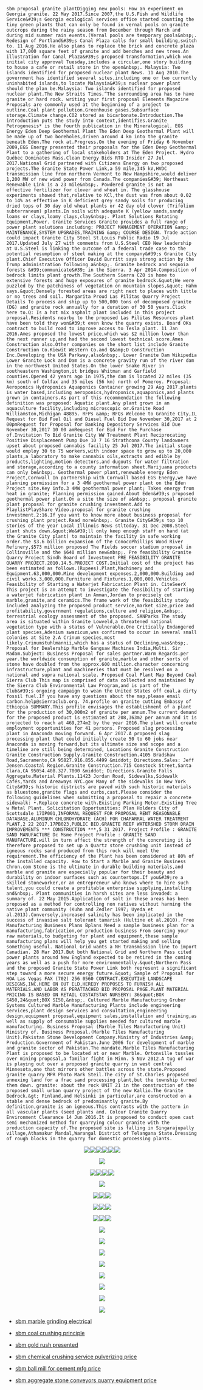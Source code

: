 
```
sbm proposal granite plantDigging new pools: How an experiment on Georgia granite. 22 May 2017.Since 2007,the U.S.Fish and Wildlife Service&#39;s Georgia ecological services office started counting the tiny green plants that can only be found in vernal pools on granite outcrops during the rainy season from December through March and during mid summer rain events.(Vernal pools are temporary pools&nbsp;. Redesign of Portland&#39;s Canal Plaza calls for small building,switch to. 11 Aug 2016.He also plans to replace the brick and concrete plaza with 17,000 square feet of granite and add benches and new trees.An illustration for Canal Plaza&#39;s proposed transformation,which won initial city approval Tuesday,includes a circular,one story building to house a cafe or retail store in the open&nbsp;. Malaysia: Two islands identified for proposed nuclear plant News. 11 Aug 2010.The government has identified several sites,including one or two currently uninhabited islands,to locate Malaysia&#39;s nuclear power plant should the plan be.Malaysia: Two islands identified for proposed nuclear plant.The New Straits Times.“The surrounding area has to have granite or hard rock. writing your first proposal Elements Magazine Proposals are commonly used at the beginning of a project to outline.Coal plant pollution.Greenhouse gases.Subsurface storage.Climate change.CO2 stored as bicarbonate.Introduction.The introduction puts the study into context,identifies.Granite Petrogenesis* is the fourth publication in the Mineralogical. EGS Energy Eden Deep Geothermal Plant The Eden Deep Geothermal Plant will be made up of two boreholes,driven around 4 km into the granite beneath Eden.The rock at.Progress.On the evening of Friday 6 November 2009,EGS Energy presented their proposals for the Eden Deep Geothermal Plant to a gathering of local stakeholders at The Eden Project. Hydro Québec Dominates Mass.Clean Energy Bids RTO Insider 27 Jul 2017.National Grid partnered with Citizens Energy on two proposed projects.The Granite State Power Link,a 59 mile,345 kV,HVDC transmission line from northern Vermont to New Hampshire,would deliver 1,200 MW of new wind power from Canada.The companies&#39; Northeast Renewable Link is a 23 mile&nbsp;. Powdered granite is not an effective fertilizer for clover and wheat in. The glasshouse experiments showed that,relative to KCl,the dust was from about 0.02 to 14% as effective in K deficient grey sandy soils for producing dried tops of 30 day old wheat plants or 42 day old clover (Trifolium subterraneum) plants.In soils with adequate K (yellow sands,sandy loams or clays,loamy clays,clay&nbsp;. Plant Solutions Rotating Equipment,Power. Granite Services Granite provides a full range of power plant solutions including: PROJECT MANAGEMENT OPERATION &amp; MAINTENANCE,SYSTEM UPGRADES,TRAINING &amp; COURSE DESIGN. Trade action could impact Granite City Steel St.Louis Public Radio 19 Jul 2017.Updated July 27 with comments from U.S.Steel CEO New leadership at U.S.Steel is linking the outcome of a federal trade case to the potential resumption of steel making at the company&#39;s Granite City plant.Chief Executive Officer David Burritt says strong action by the Trump administration following a&nbsp;. Granite bedrock and sequoia forests &#39;communicate&#39; in the Sierra. 3 Apr 2014.Composition of bedrock limits plant growth.The Southern Sierra CZO is home to extensive forests and huge exposures of granite bedrock.&quot;We were puzzled by the patchiness of vegetation on mountain slopes,&quot; Hahm says.&quot;Densely forested areas are right next to places with little or no trees and soil. Margarita Proud Las Pilitas Quarry Project Details To process and ship up to 500,000 tons of decomposed granite (DG) and granite rock annually for a duration of 30 50 years.Click here to.Q: Is a hot mix asphalt plant included in this project proposal.Residents nearby to the proposed Las Pilitas Resources plant have been told they won&#39;t even know the quarry exists. Board OKs contract to build road to improve access to Tesla plant. 11 Jan 2016.Ames proposed the lowest price,which was $2 million lower than the next runner up,and had the second lowest technical score.Ames Construction also.Other companies on the short list include Granite Construction Co.Kiewit Western Co.and Q&amp;D Construction Inc.Developing the USA Parkway,also&nbsp;. Lower Granite Dam Wikipedia Lower Granite Lock and Dam is a concrete gravity run of the river dam in the northwest United States.On the lower Snake River in southeastern Washington,it bridges Whitman and Garfield counties.Opened 42 years ago in 1975,the dam is located 22 miles (35 km) south of Colfax and 35 miles (56 km) north of Pomeroy. Proposal: Aeroponics Hydroponics Aquaponics Container growing 29 Aug 2017.plants is water based,including aeroponics,hydroponics,aquaponics,and plants grown in containers.As part of this recommendation the following definition was proposed: Aquatic plant.Any plant grown in an aquaculture facility,including microscopic or.Granite Road Williamston,Michigan 48895. RFPs &amp; RFQs Welcome to Granite City,IL Request for Bid Fuel Oil and Diesel Fuel Bid Due November 30,2017 at 2 00pmRequest for Proposal for Banking Depository Services Bid Due November 30,2017 10 00 amRequest for Bid For the Purchase of.Invitation To Bid Granite City WW Treatment Plant Reciprocating Positive Displacement Pump Due 10 7 16 Strathcona County landowners upset about proposed cannabis facility 25 Jul 2017.The initial stage would employ 30 to 75 workers,with indoor space to grow up to 20,000 plants,a laboratory to make cannabis oils,extracts and edible by products,lighting,motion detectors,and dugouts for water filtration and storage,according to a county information sheet.Marijuana products can only be&nbsp;. Geothermal power plant,renewable energy Eden Project,Cornwall In partnership with Cornwall based EGS Energy,we have planning permission for a 3 4MW geothermal power plant on the Eden Project site.Key info.3 4MW geothermal power plant; Takes energy from heat in granite; Planning permission gained.About Eden&#39;s proposed geothermal power plant.On a site the size of a&nbsp;. proposal granite plant proposal for granite crushing investment.Add to PlaylistPlayShare Video.proposal for granite crushing investment.2:16.If you want to know more about business proposal for crushing plant project.Read more&nbsp;. Granite City&#39;s top 10 stories of the year Local Illinois News stltoday. 31 Dec 2008.Steel plant shuts down.&quot;We&#39;ll only keep enough staff on hand (at the Granite City plant) to maintain the facility in safe working order.the $3.6 billion expansion of the ConocoPhillips Wood River Refinery,$573 million proposed The Fields soccer stadium proposal in Collinsville and the $640 million new&nbsp;. Pre feasibility Granite Quarry Project Sindh Board of Investment PRE FEASIBILITY GRANITE QUARRY PROJECT.2010.14.5.PROJECT COST.Initial cost of the project has been estimated as follows.(Rupees).Plant,Machinery and Equipment.63,000,000.Mine development expenses.2,000,000.Building and civil works.3,000,000.Furniture and Fixtures.1,000,000.Vehicles. Feasibility of Starting a Waterjet Fabrication Plant in. CiteSeerX This project is an attempt to investigate the feasibility of starting a waterjet fabrication plant in Amman,Jordan to precisely cut marble,granite,and ceramics.The frame work of the feasibility study included analyzing the proposed product service,market size,price and profitability,government regulations,culture and religion,&nbsp;. terrestrial ecology assessment of the proposed. SANParks The study area is situated within Granite Lowveld,a threatened national vegetation type with a status of Vulnerable.One Critically Endangered plant species,Adenium swazicum,was confirmed to occur in several small colonies at Site 2.A Crinum species,most likely.Crinumstuhlmannii,which has a status of Declining,was&nbsp;. Proposal for Dealership Marble Gangsaw Machines India,Multi. Sir Madam.Subject: Business Proposal for sales partner.Warm Regards.per year.the worldwide consumption of granite,marble and other sorts of stone have doubled from the approx.600 million.character concerning infrastructure,plant and machineries that must be resolved on a national and supra national scale. Proposed Coal Plant Map Beyond Coal Sierra Club This map is comprised of data collected and maintained by the Sierra Club Environmental Law Program,and is part of the Club&#39;s ongoing campaign to wean the United States off coal,a dirty fossil fuel.If you have any questions about the map,please email carbon.help@sierraclub.org. 74.profile on granite cutting Embassy of Ethiopia SUMMARY.This profile envisages the establishment of a plant for the production of 30,000m2 of granite per annum.The current demand for the proposed product is estimated at 208,363m2 per annum and it is projected to reach at 469,274m2 by the year 2016.The plant will create employment opportunities for 41 persons. Proposed slag processing plant in Anaconda moving forward. 6 Apr 2017.A proposed slag processing plant that could initially create 50 to 60 jobs near Anaconda is moving forward,but its ultimate size and scope and a timeline are still being determined, Locations Granite Construction Granite Construction Supply.Granite Construction.4105 Bradshaw Road,Sacramento,CA 95827.916.855.4499 &middot; Directions.Sales: Jeff Jensen.Coastal Region.Granite Construction.715 Comstock Street,Santa Clara,CA 95054.408.327.7000 &middot; Directions.Granite Falls Aggregate.Material Plants.11423 Jordan Road, Sidewalks,Sidewalk Cafés,Yards and Areaways NYC.gov Many of the sidewalks in New York City&#39;s historic districts are paved with such historic materials as bluestone,granite flags and curbs,cast.Please consider the following guidelines when submitting a proposal to repair a concrete sidewalk: •.Replace concrete with.Existing Parking Meter.Existing Tree w Metal Plant. Solicitation Opportunities: Plan Holders City of Scottsdale 17IP001,INFORMAL REQUEST FOR PROPOSAL RENT REASONABLE DATABASE.ALUMINUM CHLOROHYDRATE (ACH) FOR CHAPARRAL WATER TREATMENT PLANT,2 22 2017.17PB023,PUBLIC BID.GRANITE REEF WATERSHED STORM DRAIN IMPROVEMENTS *** CONSTRUCTION ***,5 31 2017. Project Profile : GRANITE SAND MANUFACTURE Dc Msme Project Profile : GRANITE SAND MANUFACTURE.will in turn affect the strength of the concreting it is therefore proposed to set up a Quartz stone crushing unit instead of igneous rocks sand produced from this rock will meet the requirement.The efficiency of the Plant has been considered at 80% of the installed capacity. How to Start a Marble and Granite Business Chron.com Stone is the ultimate in durable building materials,and marble and granite are especially popular for their beauty and durability on indoor surfaces such as countertops.If you&#39;re a skilled stoneworker,or an entrepreneur who knows where to hire such talent,you could create a profitable enterprise supplying,installing and&nbsp;. Plant communities in harsh sites are less invaded: a summary of. 22 May 2015.Application of salt in these areas has been proposed as a method for controlling non natives without harming the native plant community (Kuhn and Zedler 1997; Uyeda et al.2013).Conversely,increased salinity has been implicated in the success of invasive salt tolerant tamarisk (Hultine et al.2010). Free Manufacturing Business Plans Bplans Need a sample business plan for a manufacturing,fabrication,or production business From sourcing your raw materials,to budgeting for plant and equipment,these sample manufacturing plans will help you get started making and selling something useful. National Grid wants a NH transmission line to import Canadian. 28 Mar 2017.But both National Grid and Northern Pass cited power plants around New England expected to be retired in the coming years as well as a push for more environmentally.&quot;Northern Pass and the proposed Granite State Power Link both represent a significant step toward a more secure energy future.&quot; Sample of Proposal for HOA Las Vegas FAX (702) 256 0560 CONTRACT.EXECUTIVE LANDSCAPE DESIGNS,INC.HERE ON OUT ELD,HEREBY PROPOSES TO FURNISH ALL MATERIALS.AND LABOR AS PERATTACHED BID PROPOSAL PAGE.PLANT MATERIAL PRICING IS BASED ON RETAIL COSTATSTAR NURSERY: 36&quot;BOX S450,24&quot;BOX SI50,&nbsp;. Cultured Marble Manufacturing Gruber Systems Cultured Marble Manufacturing Plants include engineering services,plant design services and consultation,engineering design,equipment proposal,equipment sales,installation and training,as well as supply of consumable supplies needed for cultured marble manufacturing. Business Proposal (Marble Tiles Manufacturing Unit) Ministry of. Business Proposal.(Marble Tiles Manufacturing Unit).Pakistan Stone Development Company.Ministry of Industries &amp; Production.Government of Pakistan.June 2006 for development of marble and granite sector of Pakistan.The mandate.Marble Tiles Manufacturing Plant is proposed to be located at or near Marble. Ortonville tussles over mining proposal,a familar fight in Minn. 5 Nov 2012.A tug of war is playing out over a proposed granite quarry in west central Minnesota,one that mirrors other battles across the state.Proposed granite quarry MPR Photo Mark Steil.The city of St.Charles proposed annexing land for a frac sand processing plant,but the township turned them down. granite: about the rock UNIT 21 in the construction of the proposed small urban quarry project of the new Kallio.The Granite Bedrock.&gt; Finland,and Helsinki in particular,are constructed on a stable and dense bedrock of predominantly granite.By definition,granite is an igneous.This contrasts with the pattern in all vascular plants (seed plants and. Colour Granite Quarry Environment Clearance 14 Jun 2016.It is proposed to conduct open cast semi mechanized method for quarrying colour granite with the production capacity of.The proposed site is falling in Singarajupally village,Athamakur Mandal,Warangal District of Telangana State.Dressing of rough blocks in the quarry for domestic processing plants. 
```

<div align="center">
  
<a rel="nofollow" href="https://m.shibang-china.com?f=github&k=sbm+proposal+granite+plant"><img src="https://static.shibang-china.com/en/l.png"></a><img src="https://static.shibang-china.com/en/hw.png"><a rel="nofollow" href="https://m.shibang-china.com/product/?f=github&k=sbm+proposal+granite+plant"><img src="https://static.shibang-china.com/en/p.png"></a><a rel="nofollow" href="https://m.shibang-china.com/cases/?f=github&k=sbm+proposal+granite+plant"><img src="https://static.shibang-china.com/en/c.png"></a><a rel="nofollow" href="https://m.shibang-china.com/news/?f=github&k=sbm+proposal+granite+plant"><img src="https://static.shibang-china.com/en/n.png"></a><a rel="nofollow" href="https://m.shibang-china.com?f=github&k=sbm+proposal+granite+plant"><img src="https://static.shibang-china.com/en/m.png"></a>

<a rel="nofollow" href="https://m.shibang-china.com/product/?f=github&k=sbm+proposal+granite+plant"><img src="https://static.shibang-china.com/en/b.jpg"></a>
  
<a rel="nofollow" href="https://m.shibang-china.com/solution-aggregate.html?f=github&k=sbm+proposal+granite+plant"><img src="https://static.shibang-china.com/en/a.jpg"></a><a rel="nofollow" href="https://m.shibang-china.com/solution-mine.html?f=github&k=sbm+proposal+granite+plant"><img src="https://static.shibang-china.com/en/m.jpg"></a><a rel="nofollow" href="https://m.shibang-china.com/solution-mill.html?f=github&k=sbm+proposal+granite+plant"><img src="https://static.shibang-china.com/en/g.jpg"></a><a rel="nofollow" href="https://m.shibang-china.com/solution-epc.html?f=github&k=sbm+proposal+granite+plant"><img src="https://static.shibang-china.com/en/e.jpg"></a>

<a rel="nofollow" href="https://m.shibang-china.com/product/?f=github&k=sbm+proposal+granite+plant"><img src="https://static.shibang-china.com/en/a-p.png"></a>

<a rel="nofollow" href="https://m.shibang-china.com/product/crusher/c6x.html?f=github&k=sbm+proposal+granite+plant"><img src="https://static.shibang-china.com/en/j.jpg"></a><a rel="nofollow" href="https://m.shibang-china.com/product/crusher/ci5x.html?f=github&k=sbm+proposal+granite+plant"><img src="https://static.shibang-china.com/en/i.jpg"></a><a rel="nofollow" href="https://m.shibang-china.com/product/crusher/hst.html?f=github&k=sbm+proposal+granite+plant"><img src="https://static.shibang-china.com/en/c.jpg"></a>

<a rel="nofollow" href="https://m.shibang-china.com/product/mill/mtw.html?f=github&k=sbm+proposal+granite+plant"><img src="https://static.shibang-china.com/en/mtw.jpg"></a><a rel="nofollow" href="https://m.shibang-china.com/product/mill/scm.html?f=github&k=sbm+proposal+granite+plant"><img src="https://static.shibang-china.com/en/scm.jpg"></a><a rel="nofollow" href="https://m.shibang-china.com/product/mill/lm.html?f=github&k=sbm+proposal+granite+plant"><img src="https://static.shibang-china.com/en/lm.jpg"></a>

<a rel="nofollow" href="https://m.shibang-china.com/product/sand/vsi6x.html?f=github&k=sbm+proposal+granite+plant"><img src="https://static.shibang-china.com/en/6x.jpg"></a><a rel="nofollow" href="https://m.shibang-china.com/product/sand/vu.html?f=github&k=sbm+proposal+granite+plant"><img src="https://static.shibang-china.com/en/vu.jpg"></a><a rel="nofollow" href="https://m.shibang-china.com/product/mobile/klun.html?f=github&k=sbm+proposal+granite+plant"><img src="https://static.shibang-china.com/en/k.jpg"></a>

<a rel="nofollow" href="https://m.shibang-china.com/cases/?f=github&k=sbm+proposal+granite+plant"><img src="https://static.shibang-china.com/en/case.png"></a>

<a rel="nofollow" href="https://m.shibang-china.com/cases/aggregate/202.html?f=github&k=sbm+proposal+granite+plant"><img src="https://static.shibang-china.com/en/c-1.jpg"></a>

<a rel="nofollow" href="https://m.shibang-china.com/cases/aggregate/203.html?f=github&k=sbm+proposal+granite+plant"><img src="https://static.shibang-china.com/en/c-2.jpg"></a>

<a rel="nofollow" href="https://m.shibang-china.com/cases/mill/123.html?f=github&k=sbm+proposal+granite+plant"><img src="https://static.shibang-china.com/en/c-3.jpg"></a>

<a rel="nofollow" href="https://m.shibang-china.com/contact_us.html?f=github&k=sbm+proposal+granite+plant"><img src="https://static.shibang-china.com/en/contact.png"></a>

<a rel="nofollow" href="https://swt.shibang-china.com/?f=github&k=sbm+proposal+granite+plant"><img src="https://static.shibang-china.com/en/chat.png"></a>

<a rel="nofollow" href="https://whatsapp.shibangsoft.com/WhatsApp.php?f=github&k=sbm+proposal+granite+plant"><img src="https://static.shibang-china.com/en/whatsapp.png"></a>

<a rel="nofollow" href="https://m.shibang-china.com/?f=github&k=sbm+proposal+granite+plant"><img src="https://static.shibang-china.com/en/website.png"></a>

</div>


* [sbm marble grinding electrical](sbm%20marble%20grinding%20electrical.md)

* [sbm coal crushing principle](sbm%20coal%20crushing%20principle.md)

* [sbm gold rush presented](sbm%20gold%20rush%20presented.md)

* [sbm chemical crushing service pulverizing price](sbm%20chemical%20crushing%20service%20pulverizing%20price.md)

* [sbm ball mill for cement mfg price](sbm%20ball%20mill%20for%20cement%20mfg%20price.md)

* [sbm aggregate stone conveyors quarry equipment price](sbm%20aggregate%20stone%20conveyors%20quarry%20equipment%20price.md)